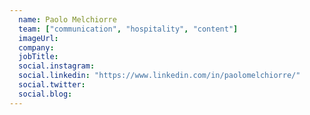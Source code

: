 ```yaml
---
  name: Paolo Melchiorre
  team: ["communication", "hospitality", "content"]
  imageUrl: 
  company: 
  jobTitle: 
  social.instagram: 
  social.linkedin: "https://www.linkedin.com/in/paolomelchiorre/"
  social.twitter: 
  social.blog: 
---
```



